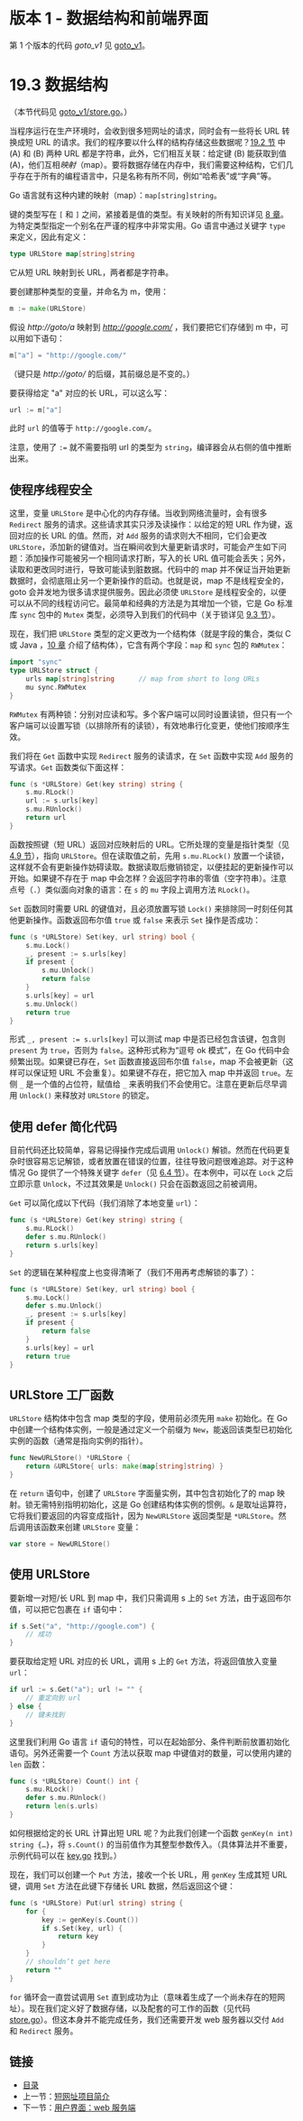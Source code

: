 # 版本 1 - 数据结构和前端界面

第 1 个版本的代码 *goto_v1* 见 [goto_v1](examples/chapter_19/goto_v1)。

# 19.3 数据结构

（本节代码见 [goto_v1/store.go](examples/chapter_19/goto_v1/store.go)。）

当程序运行在生产环境时，会收到很多短网址的请求，同时会有一些将长 URL 转换成短 URL 的请求。我们的程序要以什么样的结构存储这些数据呢？[19.2 节](19.2.md) 中 (A) 和 (B) 两种 URL 都是字符串，此外，它们相互关联：给定键 (B) 能获取到值 (A)，他们互相*映射*（map）。要将数据存储在内存中，我们需要这种结构，它们几乎存在于所有的编程语言中，只是名称有所不同，例如“哈希表”或“字典”等。

Go 语言就有这种内建的映射（map）：`map[string]string`。

键的类型写在 `[` 和 `]` 之间，紧接着是值的类型。有关映射的所有知识详见 [8 章](08.0.md)。为特定类型指定一个别名在严谨的程序中非常实用。Go 语言中通过关键字 `type` 来定义，因此有定义：
```go
type URLStore map[string]string
```
它从短 URL 映射到长 URL，两者都是字符串。

要创建那种类型的变量，并命名为 m，使用：
```go
m := make(URLStore)
```

假设 *http://goto/a* 映射到 *http://google.com/* ，我们要把它们存储到 m 中，可以用如下语句：
```go
m["a"] = "http://google.com/"
```
（键只是 *http://goto/* 的后缀，其前缀总是不变的。）

要获得给定 "a" 对应的长 URL，可以这么写：
```go
url := m["a"]
```
此时 `url` 的值等于 `http://google.com/`。

注意，使用了 `:=` 就不需要指明 url 的类型为 `string`，编译器会从右侧的值中推断出来。

## 使程序线程安全

这里，变量 `URLStore` 是中心化的内存存储。当收到网络流量时，会有很多 `Redirect` 服务的请求。这些请求其实只涉及读操作：以给定的短 URL 作为键，返回对应的长 URL 的值。然而，对 `Add` 服务的请求则大不相同，它们会更改 `URLStore`，添加新的键值对。当在瞬间收到大量更新请求时，可能会产生如下问题：添加操作可能被另一个相同请求打断，写入的长 URL 值可能会丢失；另外，读取和更改同时进行，导致可能读到脏数据。代码中的 map 并不保证当开始更新数据时，会彻底阻止另一个更新操作的启动。也就是说，map 不是线程安全的，goto 会并发地为很多请求提供服务。因此必须使 `URLStore` 是线程安全的，以便可以从不同的线程访问它。最简单和经典的方法是为其增加一个锁，它是 Go 标准库 `sync` 包中的 `Mutex` 类型，必须导入到我们的代码中（关于锁详见 [9.3 节](09.3.md)）。

现在，我们把 `URLStore` 类型的定义更改为一个结构体（就是字段的集合，类似 C 或 Java ，[10 章](10.0.md) 介绍了结构体），它含有两个字段：`map` 和 `sync` 包的 `RWMutex`：
```go
import "sync"
type URLStore struct {
	urls map[string]string		// map from short to long URLs
	mu sync.RWMutex
}
```

`RWMutex` 有两种锁：分别对应读和写。多个客户端可以同时设置读锁，但只有一个客户端可以设置写锁（以排除所有的读锁），有效地串行化变更，使他们按顺序生效。

我们将在 `Get` 函数中实现 `Redirect` 服务的读请求，在 `Set` 函数中实现 `Add` 服务的写请求。`Get` 函数类似下面这样：
```go
func (s *URLStore) Get(key string) string {
	s.mu.RLock()
	url := s.urls[key]
	s.mu.RUnlock()
	return url
}
```

函数按照键（短 URL）返回对应映射后的 URL。它所处理的变量是指针类型（见 [4.9 节](04.9.md)），指向 `URLStore`。但在读取值之前，先用 `s.mu.RLock()` 放置一个读锁，这样就不会有更新操作妨碍读取。数据读取后撤销锁定，以便挂起的更新操作可以开始。如果键不存在于 map 中会怎样？会返回字符串的零值（空字符串）。注意点号（`.`）类似面向对象的语言：在 `s` 的 `mu` 字段上调用方法 `RLock()`。

`Set` 函数同时需要 URL 的键值对，且必须放置写锁 `Lock()` 来排除同一时刻任何其他更新操作。函数返回布尔值 `true` 或 `false` 来表示 `Set` 操作是否成功：
```go
func (s *URLStore) Set(key, url string) bool {
	s.mu.Lock()
	_, present := s.urls[key]
	if present {
		s.mu.Unlock()
		return false
	}
	s.urls[key] = url
	s.mu.Unlock()
	return true
}
```

形式 `_, present := s.urls[key]` 可以测试 map 中是否已经包含该键，包含则 `present` 为 `true`，否则为 `false`。这种形式称为“逗号 ok 模式”，在 Go 代码中会频繁出现。如果键已存在，`Set` 函数直接返回布尔值 `false`，map 不会被更新（这样可以保证短 URL 不会重复）。如果键不存在，把它加入 map 中并返回 `true`。左侧 `_` 是一个值的占位符，赋值给 `_` 来表明我们不会使用它。注意在更新后尽早调用 `Unlock()` 来释放对 `URLStore` 的锁定。

## 使用 defer 简化代码

目前代码还比较简单，容易记得操作完成后调用 `Unlock()` 解锁。然而在代码更复杂时很容易忘记解锁，或者放置在错误的位置，往往导致问题很难追踪。对于这种情况 Go 提供了一个特殊关键字 `defer`（见 [6.4 节](06.4.md)）。在本例中，可以在 `Lock` 之后立即示意 `Unlock`，不过其效果是 `Unlock()` 只会在函数返回之前被调用。

`Get` 可以简化成以下代码（我们消除了本地变量 `url`）：
```go
func (s *URLStore) Get(key string) string {
	s.mu.RLock()
	defer s.mu.RUnlock()
	return s.urls[key]
}
```

`Set` 的逻辑在某种程度上也变得清晰了（我们不用再考虑解锁的事了）：
```go
func (s *URLStore) Set(key, url string) bool {
	s.mu.Lock()
	defer s.mu.Unlock()
	_, present := s.urls[key]
	if present {
		return false
	}
	s.urls[key] = url
	return true
}
```

## URLStore 工厂函数

`URLStore` 结构体中包含 map 类型的字段，使用前必须先用 `make` 初始化。在 Go 中创建一个结构体实例，一般是通过定义一个前缀为 `New`，能返回该类型已初始化实例的函数（通常是指向实例的指针）。
```go
func NewURLStore() *URLStore {
	return &URLStore{ urls: make(map[string]string) }
}
```

在 `return` 语句中，创建了 `URLStore` 字面量实例，其中包含初始化了的 map 映射。锁无需特别指明初始化，这是 Go 创建结构体实例的惯例。`&` 是取址运算符，它将我们要返回的内容变成指针，因为 `NewURLStore` 返回类型是 `*URLStore`。然后调用该函数来创建 `URLStore` 变量：
```go
var store = NewURLStore()
```

## 使用 URLStore

要新增一对短/长 URL 到 map 中，我们只需调用 s 上的 `Set` 方法，由于返回布尔值，可以把它包裹在 `if` 语句中：
```go
if s.Set("a", "http://google.com") {
	// 成功
}
```

要获取给定短 URL 对应的长 URL，调用 s 上的 `Get` 方法，将返回值放入变量 `url`：
```go
if url := s.Get("a"); url != "" {
	// 重定向到 url
} else {
	// 键未找到
}
```

这里我们利用 Go 语言 `if` 语句的特性，可以在起始部分、条件判断前放置初始化语句。另外还需要一个 `Count` 方法以获取 map 中键值对的数量，可以使用内建的 `len` 函数：
```go
func (s *URLStore) Count() int {
	s.mu.RLock()
	defer s.mu.RUnlock()
	return len(s.urls)
}
```

如何根据给定的长 URL 计算出短 URL 呢？为此我们创建一个函数 `genKey(n int) string {…}`，将 `s.Count()` 的当前值作为其整型参数传入。（具体算法并不重要，示例代码可以在 [key.go](examples/chapter_19/goto_v1/key.go) 找到。）

现在，我们可以创建一个 `Put` 方法，接收一个长 URL，用 `genKey` 生成其短 URL 键，调用 `Set` 方法在此键下存储长 URL 数据，然后返回这个键：
```go
func (s *URLStore) Put(url string) string {
	for {
		key := genKey(s.Count())
		if s.Set(key, url) {
			return key
		}
	}
	// shouldn’t get here
	return ""
}
```

`for` 循环会一直尝试调用 `Set` 直到成功为止（意味着生成了一个尚未存在的短网址）。现在我们定义好了数据存储，以及配套的可工作的函数（见代码 [store.go](examples/chapter_19/goto_v1/store.go)）。但这本身并不能完成任务，我们还需要开发 web 服务器以交付 `Add` 和 `Redirect` 服务。

## 链接

- [目录](directory.md)
- 上一节：[短网址项目简介](19.2.md)
- 下一节：[用户界面：web 服务端](19.4.md)
